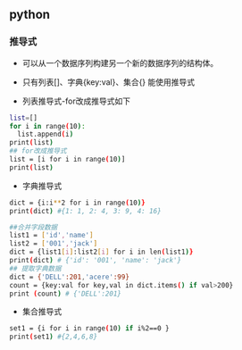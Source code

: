 ## python

### 推导式
- 可以从一个数据序列构建另一个新的数据序列的结构体。
- 只有列表[]、字典{key:val}、集合{} 能使用推导式


- 列表推导式-for改成推导式如下
```bash
list=[]
for i in range(10):
  list.append(i)
print(list)
## for改成推导式
list = [i for i in range(10)]
print(list)
```

- 字典推导式
```bash
dict = {i:i**2 for i in range(10)}
print(dict) #{1: 1, 2: 4, 3: 9, 4: 16}

##合并字段数据
list1 = ['id','name']
list2 = ['001','jack']
dict = {list1[i]:list2[i] for i in len(list1)}
print(dict) # {'id': '001', 'name': 'jack'}
## 提取字典数据
dict = {'DELL':201,'acere':99}
count = {key:val for key,val in dict.items() if val>200}
print (count) # {'DELL':201}
```

- 集合推导式
```bash
set1 = {i for i in range(10) if i%2==0 }
print(set1) #{2,4,6,8}
```
